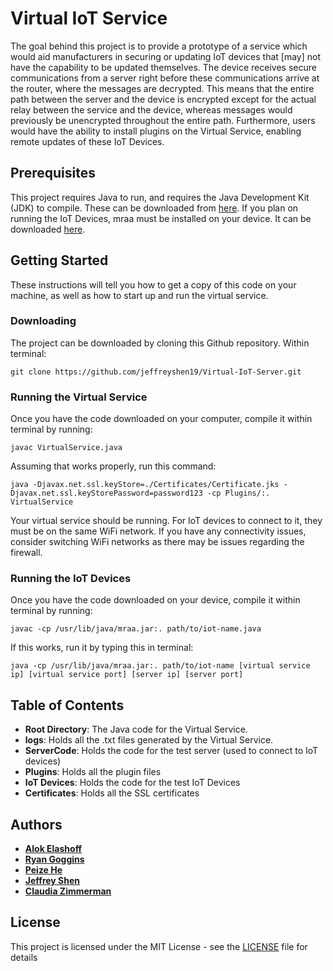 # Virtual IoT Service

The goal behind this project is to provide a prototype of a service which would aid manufacturers in securing or updating IoT devices that [may] not have the capability to be updated themselves. The device receives secure communications from a server right before these communications arrive at the router, where the messages are decrypted. This means that the entire path between the server and the device is encrypted except for the actual relay between the service and the device, whereas messages would previously be unencrypted throughout the entire path. Furthermore, users would have the ability to install plugins on the Virtual Service, enabling remote updates of these IoT Devices.

## Prerequisites

This project requires Java to run, and requires the Java Development Kit (JDK) to compile. These can be downloaded from [here](http://www.oracle.com/technetwork/java/javase/downloads/jdk8-downloads-2133151.html). If you plan on running the IoT Devices, mraa must be installed on your device. It can be downloaded [here](https://github.com/intel-iot-devkit/mraa).

## Getting Started

These instructions will tell you how to get a copy of this code on your machine, as well as how to start up and run the virtual service.

### Downloading

The project can be downloaded by cloning this Github repository. Within terminal:

`git clone https://github.com/jeffreyshen19/Virtual-IoT-Server.git`

### Running the Virtual Service

Once you have the code downloaded on your computer, compile it within terminal by running:

`javac VirtualService.java`

Assuming that works properly, run this command:

`java -Djavax.net.ssl.keyStore=./Certificates/Certificate.jks -Djavax.net.ssl.keyStorePassword=password123 -cp Plugins/:. VirtualService`

Your virtual service should be running. For IoT devices to connect to it, they must be on the same WiFi network. If you have any connectivity issues, consider switching WiFi networks as there may be issues regarding the firewall.

### Running the IoT Devices

Once you have the code downloaded on your device, compile it within terminal by running:

`javac -cp /usr/lib/java/mraa.jar:. path/to/iot-name.java`

If this works, run it by typing this in terminal:

`java -cp /usr/lib/java/mraa.jar:. path/to/iot-name [virtual service ip] [virtual service port] [server ip] [server port]`

## Table of Contents

* **Root Directory**: The Java code for the Virtual Service.
* **logs**: Holds all the .txt files generated by the Virtual Service.
* **ServerCode**: Holds the code for the test server (used to connect to IoT devices)
* **Plugins**: Holds all the plugin files
* **IoT Devices**: Holds the code for the test IoT Devices
* **Certificates**: Holds all the SSL certificates

## Authors

* **[Alok Elashoff](https://github.com/mano254)**
* **[Ryan Goggins](https://github.com/rgoggins)**
* **[Peize He](https://github.com/hpz1213)**
* **[Jeffrey Shen](https://github.com/jeffreyshen19)**
* **[Claudia Zimmerman](https://github.com/claudiarosalie)**

## License

This project is licensed under the MIT License - see the [LICENSE](LICENSE) file for details

